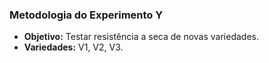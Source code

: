 ### Metodologia do Experimento Y

- **Objetivo:** Testar resistência a seca de novas variedades.
- **Variedades:** V1, V2, V3.

